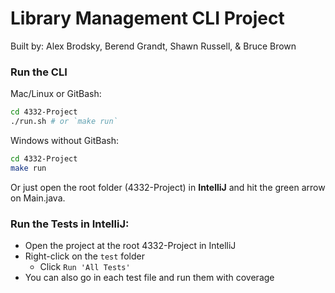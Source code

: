 # Library Management CLI Project
Built by: Alex Brodsky, Berend Grandt, Shawn Russell, & Bruce Brown

### Run the CLI
Mac/Linux or GitBash:
```sh
cd 4332-Project
./run.sh # or `make run`
```

Windows without GitBash:
```sh
cd 4332-Project
make run
```

Or just open the root folder (4332-Project) in **IntelliJ** and hit the green arrow on Main.java.

### Run the Tests in IntelliJ:
 * Open the project at the root 4332-Project in IntelliJ
 * Right-click on the `test` folder
   * Click `Run 'All Tests'`
 * You can also go in each test file and run them with coverage